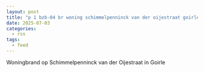 ```yaml
---
layout: post
title: "p 1 bzb-04 br woning schimmelpenninck van der oijestraat goirle 209331"
date: 2025-07-03
categories: 
  - rss
tags: 
  - feed
---
```


Woningbrand op Schimmelpenninck van der Oijestraat in Goirle
